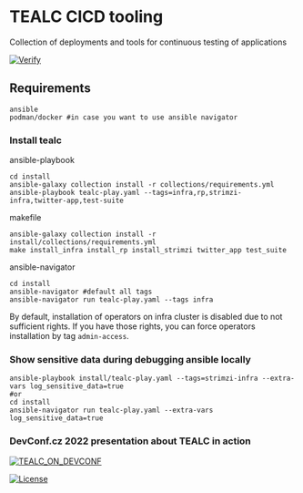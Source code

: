 # TEALC CICD tooling
Collection of deployments and tools for continuous testing of applications

[![Verify](https://github.com/ExcelentProject/tealc/actions/workflows/verify.yaml/badge.svg)](https://github.com/ExcelentProject/tealc/actions/workflows/verify.yaml)

## Requirements
```
ansible
podman/docker #in case you want to use ansible navigator
```

### Install tealc
ansible-playbook
```
cd install
ansible-galaxy collection install -r collections/requirements.yml
ansible-playbook tealc-play.yaml --tags=infra,rp,strimzi-infra,twitter-app,test-suite
```

makefile
```
ansible-galaxy collection install -r install/collections/requirements.yml
make install_infra install_rp install_strimzi twitter_app test_suite
```

ansible-navigator
```
cd install
ansible-navigator #default all tags
ansible-navigator run tealc-play.yaml --tags infra
```

By default, installation of operators on infra cluster is disabled due to not sufficient rights.
If you have those rights, you can force operators installation by tag `admin-access`.


### Show sensitive data during debugging ansible locally
```
ansible-playbook install/tealc-play.yaml --tags=strimzi-infra --extra-vars log_sensitive_data=true
#or
cd install
ansible-navigator run tealc-play.yaml --extra-vars log_sensitive_data=true
```

### DevConf.cz 2022 presentation about TEALC in action
[![TEALC_ON_DEVCONF](https://img.youtube.com/vi/oLAYig0zQgw/0.jpg)](https://www.youtube.com/watch?v=oLAYig0zQgw)


[![License](https://img.shields.io/badge/License-Apache%202.0-blue.svg)](https://opensource.org/licenses/Apache-2.0)
